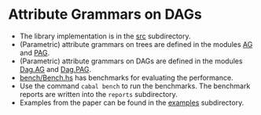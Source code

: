 Attribute Grammars on DAGs
==========================

  * The library implementation is in the [src](src) subdirectory.
  * (Parametric) attribute grammars on trees are defined in the
    modules [AG](src/AG.hs) and [PAG](src/PAG.hs).
  * (Parametric) attribute grammars on DAGs are defined in the modules
    [Dag.AG](src/Dag/AG.hs) and [Dag.PAG](src/Dag/PAG.hs).
  * [bench/Bench.hs](bench/Bench.hs) has benchmarks for evaluating the
    performance.
  * Use the command `cabal bench` to run the benchmarks. The benchmark
    reports are written into the `reports` subdirectory.
  * Examples from the paper can be found in the [examples](examples) subdirectory.

